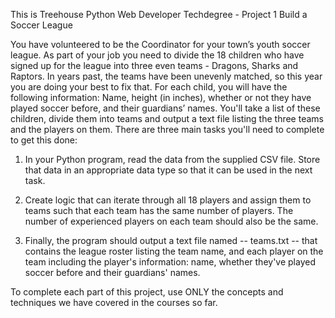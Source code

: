 This is Treehouse Python Web Developer Techdegree - Project 1
Build a Soccer League

You have volunteered to be the Coordinator for your town’s youth soccer league. As part of your job you need to divide the 18 children who have signed up for the league into three even teams - Dragons, Sharks and Raptors. In years past, the teams have been unevenly matched, so this year you are doing your best to fix that. For each child, you will have the following information: Name, height (in inches), whether or not they have played soccer before, and their guardians’ names. You'll take a list of these children, divide them into teams and output a text file listing the three teams and the players on them. There are three main tasks you'll need to complete to get this done:

1. In your Python program, read the data from the supplied CSV file. Store that data in an appropriate data type so that it can be used in the next task.

2. Create logic that can iterate through all 18 players and assign them to teams such that each team has the same number of players. The number of experienced players on each team should also be the same.

3. Finally, the program should output a text file named -- teams.txt -- that contains the league roster listing the team name, and each player on the team including the player's information: name, whether they've played soccer before and their guardians' names.

To complete each part of this project, use ONLY the concepts and techniques we have covered in the courses so far.
